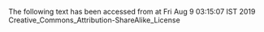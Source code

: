 The following text has been accessed from at Fri Aug 9 03:15:07 IST 2019
Creative_Commons_Attribution-ShareAlike_License
